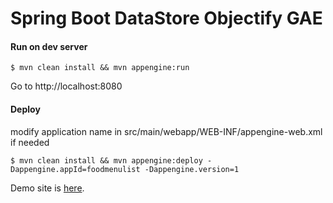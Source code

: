 # Spring Boot DataStore Objectify GAE

#### Run on dev server

    $ mvn clean install && mvn appengine:run

Go to http://localhost:8080

#### Deploy

modify application name in src/main/webapp/WEB-INF/appengine-web.xml if needed

    $ mvn clean install && mvn appengine:deploy -Dappengine.appId=foodmenulist -Dappengine.version=1

Demo site is [here](http://foodmenulist.appspot.com).
